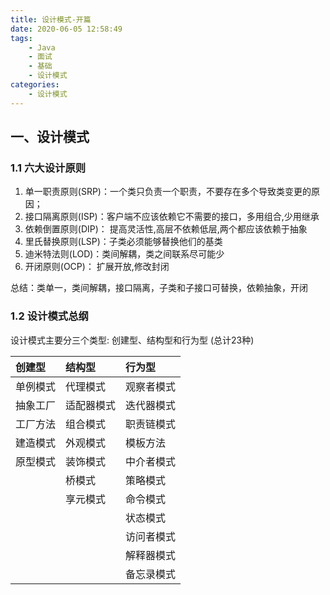 ```yaml
---
title: 设计模式-开篇
date: 2020-06-05 12:58:49
tags: 
	- Java
	- 面试
	- 基础
	- 设计模式
categories: 
	- 设计模式
---
```


## 一、设计模式

### 1.1 六大设计原则

1. 单一职责原则(SRP)：一个类只负责一个职责，不要存在多个导致类变更的原因；
2. 接口隔离原则(ISP)：客户端不应该依赖它不需要的接口，多用组合,少用继承
3. 依赖倒置原则(DIP)： 提高灵活性,高层不依赖低层,两个都应该依赖于抽象
4. 里氏替换原则(LSP)：子类必须能够替换他们的基类
5. 迪米特法则(LOD)：类间解耦，类之间联系尽可能少
6. 开闭原则(OCP)： 扩展开放,修改封闭

总结：类单一，类间解耦，接口隔离，子类和子接口可替换，依赖抽象，开闭

### 1.2 设计模式总纲

设计模式主要分三个类型: 创建型、结构型和行为型 (总计23种)

| 创建型   | 结构型     | 行为型     |
| :------- | :--------- | :--------- |
| 单例模式 | 代理模式   | 观察者模式 |
| 抽象工厂 | 适配器模式 | 迭代器模式 |
| 工厂方法 | 组合模式   | 职责链模式 |
| 建造模式 | 外观模式   | 模板方法   |
| 原型模式 | 装饰模式   | 中介者模式 |
|          | 桥模式     | 策略模式   |
|          | 享元模式   | 命令模式   |
|          |            | 状态模式   |
|          |            | 访问者模式 |
|          |            | 解释器模式 |
|          |            | 备忘录模式 |

